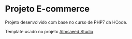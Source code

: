 # Projeto E-commerce

Projeto desenvolvido com base no curso de PHP7 da HCode.

Template usado no projeto [Almsaeed Studio](https://almsaeedstudio.com)